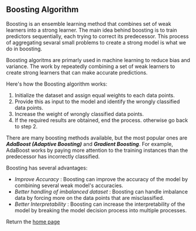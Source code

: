 ## Boosting Algorithm

Boosting is an ensemble learning method that combines set of weak learners into a strong learner. The main idea behind boosting is to train predictors sequentially, each trying to correct its predecessor. 
This process of aggregating sevaral small problems to create a strong model is what we do in boosting.

Boosting algoritms are primarly used in machine learning to reduce bias and variance. The work by repeatedly combining a set of weak learners to create strong learners that can make accurate predictions.

Here's how the Boosting algorithm works:
1. Initialize the dataset and assign equal weights to each data points.
2. Provide this as input to the model and identify the wrongly classified data points.
3. Increase the weight of wrongly classified data points.
4. If the required results are obtained, end the process. otherwise go back to step 2.

There are many boosting methods available, but the most popular ones are ***AdaBoost (Adaptive Boosting)*** and ***Gradient Boosting***. For example, AdaBoost works by paying more attention to the training 
instances than the predecessor has incorrectly classified.

Boosting has several advantages:
- *Improve Accuracy* : Boosting can improve the accuracy of the model by combining several weak model's accuracies.
- *Better handling of imbalanced dataset* : Boosting can handle imbalance data by forcing more on the data points that are misclassified.
- *Better Interpretability* : Boosting can increase the interpretability of the model by breaking the model decision process into multiple processes.

Return the [home page](README.md)

